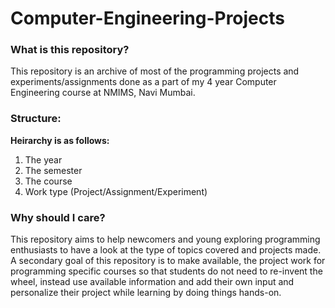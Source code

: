 # Computer-Engineering-Projects

### What is this repository?
This repository is an archive of most of the programming projects and experiments/assignments done as a part of my 4 year Computer Engineering course at NMIMS, Navi Mumbai.

### Structure:
**Heirarchy is as follows:**
1. The year
2. The semester
3. The course
4. Work type (Project/Assignment/Experiment)

### Why should I care?
This repository aims to help newcomers and young exploring programming enthusiasts to have a look at the type of topics covered and projects made.
A secondary goal of this repository is to make available, the project work for programming specific courses so that students do not need to re-invent the wheel, instead use available information and add their own input and personalize their project while learning by doing things hands-on.